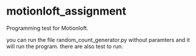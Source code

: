 # motionloft_assignment
Programming test for Motionloft.

you can run the file random_count_generator.py without paramters and it will run the program.
there are also test to run.

